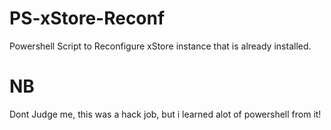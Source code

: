 # PS-xStore-Reconf

Powershell Script to Reconfigure xStore instance that is already installed.

# NB

Dont Judge me, this was a hack job, but i learned alot of powershell from it!
